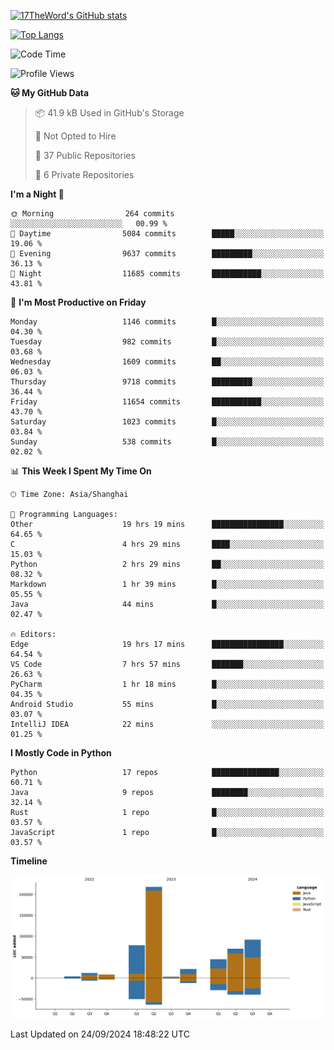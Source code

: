 [![17TheWord's GitHub stats](https://github-readme-stats.vercel.app/api?username=17TheWord&count_private=true&show_icons=true)](https://github.com/anuraghazra/github-readme-stats)

[![Top Langs](https://github-readme-stats.vercel.app/api/top-langs/?username=17TheWord&layout=compact&hide=html)](https://github.com/anuraghazra/github-readme-stats)


<!--START_SECTION:waka-->
![Code Time](http://img.shields.io/badge/Code%20Time-448%20hrs%2010%20mins-blue)

![Profile Views](http://img.shields.io/badge/Profile%20Views-0-blue)

**🐱 My GitHub Data** 

> 📦 41.9 kB Used in GitHub's Storage 
 > 
> 🚫 Not Opted to Hire
 > 
> 📜 37 Public Repositories 
 > 
> 🔑 6 Private Repositories 
 > 
**I'm a Night 🦉** 

```text
🌞 Morning                264 commits         ░░░░░░░░░░░░░░░░░░░░░░░░░   00.99 % 
🌆 Daytime                5084 commits        █████░░░░░░░░░░░░░░░░░░░░   19.06 % 
🌃 Evening                9637 commits        █████████░░░░░░░░░░░░░░░░   36.13 % 
🌙 Night                  11685 commits       ███████████░░░░░░░░░░░░░░   43.81 % 
```
📅 **I'm Most Productive on Friday** 

```text
Monday                   1146 commits        █░░░░░░░░░░░░░░░░░░░░░░░░   04.30 % 
Tuesday                  982 commits         █░░░░░░░░░░░░░░░░░░░░░░░░   03.68 % 
Wednesday                1609 commits        ██░░░░░░░░░░░░░░░░░░░░░░░   06.03 % 
Thursday                 9718 commits        █████████░░░░░░░░░░░░░░░░   36.44 % 
Friday                   11654 commits       ███████████░░░░░░░░░░░░░░   43.70 % 
Saturday                 1023 commits        █░░░░░░░░░░░░░░░░░░░░░░░░   03.84 % 
Sunday                   538 commits         █░░░░░░░░░░░░░░░░░░░░░░░░   02.02 % 
```


📊 **This Week I Spent My Time On** 

```text
🕑︎ Time Zone: Asia/Shanghai

💬 Programming Languages: 
Other                    19 hrs 19 mins      ████████████████░░░░░░░░░   64.65 % 
C                        4 hrs 29 mins       ████░░░░░░░░░░░░░░░░░░░░░   15.03 % 
Python                   2 hrs 29 mins       ██░░░░░░░░░░░░░░░░░░░░░░░   08.32 % 
Markdown                 1 hr 39 mins        █░░░░░░░░░░░░░░░░░░░░░░░░   05.55 % 
Java                     44 mins             █░░░░░░░░░░░░░░░░░░░░░░░░   02.47 % 

🔥 Editors: 
Edge                     19 hrs 17 mins      ████████████████░░░░░░░░░   64.54 % 
VS Code                  7 hrs 57 mins       ███████░░░░░░░░░░░░░░░░░░   26.63 % 
PyCharm                  1 hr 18 mins        █░░░░░░░░░░░░░░░░░░░░░░░░   04.35 % 
Android Studio           55 mins             █░░░░░░░░░░░░░░░░░░░░░░░░   03.07 % 
IntelliJ IDEA            22 mins             ░░░░░░░░░░░░░░░░░░░░░░░░░   01.25 % 
```

**I Mostly Code in Python** 

```text
Python                   17 repos            ███████████████░░░░░░░░░░   60.71 % 
Java                     9 repos             ████████░░░░░░░░░░░░░░░░░   32.14 % 
Rust                     1 repo              █░░░░░░░░░░░░░░░░░░░░░░░░   03.57 % 
JavaScript               1 repo              █░░░░░░░░░░░░░░░░░░░░░░░░   03.57 % 
```



**Timeline**

![Lines of Code chart](https://raw.githubusercontent.com/17TheWord/17TheWord/main/assets/bar_graph.png)


 Last Updated on 24/09/2024 18:48:22 UTC
<!--END_SECTION:waka-->
